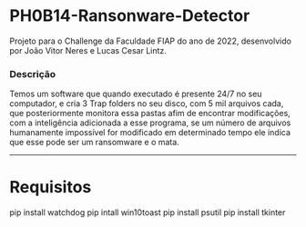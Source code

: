 # PH0B14-Ransonware-Detector
Projeto para o Challenge da Faculdade FIAP do ano de 2022, desenvolvido por João Vitor Neres e Lucas Cesar Lintz.

<h3>Descrição</h3>
Temos um software que quando executado é presente 24/7 no seu computador, e cria 3 Trap folders no seu disco, com 5 mil arquivos cada, que posteriormente monitora essa pastas afim de encontrar modificações, com a inteligência adicionada a esse programa, se um número de arquivos humanamente impossível for modificado em determinado tempo ele indica que esse pode ser um ransomware e o mata.


----------------------------------------------------------------------------------------------------------------------------------------------------------------
<h1>Requisitos</h1>
  pip install watchdog
  pip intall win10toast
  pip install psutil
  pip install tkinter
